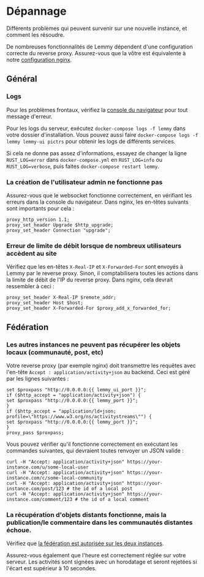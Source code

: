 # Dépannage

Différents problèmes qui peuvent survenir sur une nouvelle instance, et comment les résoudre.

De nombreuses fonctionnalités de Lemmy dépendent d'une configuration correcte du reverse proxy. Assurez-vous que la vôtre est équivalente à notre [configuration nginx](https://github.com/LemmyNet/lemmy/blob/main/ansible/templates/nginx.conf).

## Général

### Logs

Pour les problèmes frontaux, vérifiez la [console du navigateur](https://webmasters.stackexchange.com/a/77337) pour tout message d'erreur.

Pour les logs du serveur, exécutez `docker-compose logs -f lemmy` dans votre dossier d'installation. Vous pouvez aussi faire `docker-compose logs -f lemmy lemmy-ui pictrs` pour obtenir les logs de différents services.

Si cela ne donne pas assez d'informations, essayez de changer la ligne `RUST_LOG=error` dans `docker-compose.yml` en `RUST_LOG=info` ou `RUST_LOG=verbose`, puis faites `docker-compose restart lemmy`.

### La création de l'utilisateur admin ne fonctionne pas

Assurez-vous que le websocket fonctionne correctement, en vérifiant les erreurs dans la console du navigateur. Dans nginx, les en-têtes suivants sont importants pour cela :

```
proxy_http_version 1.1;
proxy_set_header Upgrade $http_upgrade;
proxy_set_header Connection "upgrade";
```

### Erreur de limite de débit lorsque de nombreux utilisateurs accèdent au site

Vérifiez que les en-têtes `X-Real-IP` et `X-Forwarded-For` sont envoyés à Lemmy par le reverse proxy. Sinon, il comptabilisera toutes les actions dans la limite de débit de l'IP du reverse proxy. Dans nginx, cela devrait ressembler à ceci :

```
proxy_set_header X-Real-IP $remote_addr;
proxy_set_header Host $host;
proxy_set_header X-Forwarded-For $proxy_add_x_forwarded_for;
```

## Fédération

### Les autres instances ne peuvent pas récupérer les objets locaux (communauté, post, etc)

Votre reverse proxy (par exemple nginx) doit transmettre les requêtes avec l'en-tête `Accept : application/activity+json` au backend. Ceci est géré par les lignes suivantes :

```
set $proxpass "http://0.0.0.0:{{ lemmy_ui_port }}";
if ($http_accept = "application/activity+json") {
set $proxpass "http://0.0.0.0:{{ lemmy_port }}";
}
if ($http_accept = "application/ld+json; profile=\"https://www.w3.org/ns/activitystreams\"") {
set $proxpass "http://0.0.0.0:{{ lemmy_port }}";
}
proxy_pass $proxpass;
```

Vous pouvez vérifier qu'il fonctionne correctement en exécutant les commandes suivantes, qui devraient toutes renvoyer un JSON valide :

```
curl -H "Accept: application/activity+json" https://your-instance.com/u/some-local-user
curl -H "Accept: application/activity+json" https://your-instance.com/c/some-local-community
curl -H "Accept: application/activity+json" https://your-instance.com/post/123 # the id of a local post
curl -H "Accept: application/activity+json" https://your-instance.com/comment/123 # the id of a local comment
```

### La récupération d'objets distants fonctionne, mais la publication/le commentaire dans les communautés distantes échoue.

Vérifiez que [la fédération est autorisée sur les deux instances](../federation/administration.md#instance-allowlist-and-blocklist).

Assurez-vous également que l'heure est correctement réglée sur votre serveur. Les activités sont signées avec un horodatage et seront rejetées si l'écart est supérieur à 10 secondes.
